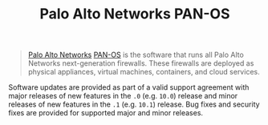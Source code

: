 ﻿---
title: Palo Alto Networks PAN-OS
category: os
tags: palo-alto-networks
iconSlug: paloaltonetworks
permalink: /panos
alternate_urls:
-   /pan-os
versionCommand: show system info | match sw-version
releasePolicyLink: https://www.paloaltonetworks.com/services/support/end-of-life-announcements/end-of-life-summary
releaseDateColumn: true
eolColumn: End-of-life Date

auto:
  methods:
  -   release_table: https://www.paloaltonetworks.com/services/support/end-of-life-announcements/end-of-life-summary
      selector: "table#pan-os-panorama"
      header_selector: "tr:nth-of-type(3)"
      rows_selector: "tr"
      fields:
        releaseCycle:
          column: "Version"
          regex: '^(?P<value>\d+\.\d+).*$'
        releaseDate: "Release Date"
        eol: "End-of-Life Date"

releases:
-   releaseCycle: "11.2"
    releaseDate: 2024-05-02
    eol: 2027-05-02
    latest: "11.2.2-h1"
    latestReleaseDate: 2024-08-02
    link: https://docs.paloaltonetworks.com/pan-os/11-2/pan-os-release-notes/pan-os-11-2-2-known-and-addressed-issues/pan-os-11-2-2-h1-addressed-issues

-   releaseCycle: "11.1"
    releaseDate: 2023-11-03
    eol: 2027-05-03
    latest: "11.1.4"
    latestReleaseDate: 2024-06-27
    link: https://docs.paloaltonetworks.com/pan-os/11-1/pan-os-release-notes/pan-os-11-1-4-known-and-addressed-issues/pan-os-11-1-4-addressed-issues

-   releaseCycle: "11.0"
    releaseDate: 2022-11-17
    eol: 2024-11-17
    latest: "11.0.5"
    latestReleaseDate: 2024-06-21
    link: https://docs.paloaltonetworks.com/pan-os/11-0/pan-os-release-notes/pan-os-11-0-5-known-and-addressed-issues/pan-os-11-0-5-addressed-issues

-   releaseCycle: "10.2"
    releaseDate: 2022-02-27
    eol: 2025-08-27
    latest: "10.2.10-h3"
    latestReleaseDate: 2024-07-31
    link: https://docs.paloaltonetworks.com/pan-os/10-2/pan-os-release-notes/pan-os-10-2-10-known-and-addressed-issues/pan-os-10-2-10-h3-addressed-issues

-   releaseCycle: "10.1"
    releaseDate: 2021-05-31
    eol: 2024-12-01
    latest: "10.1.14-h2"
    latestReleaseDate: 2024-07-02
    link: https://docs.paloaltonetworks.com/pan-os/10-1/pan-os-release-notes/pan-os-10-1-14-known-and-addressed-issues/pan-os-10-1-14-h2-addressed-issues

-   releaseCycle: "10.0"
    releaseDate: 2020-07-16
    eol: 2022-07-16
    latest: "10.0.12-h6"
    latestReleaseDate: 2024-05-29
    link: https://docs.paloaltonetworks.com/pan-os/10-0/pan-os-release-notes/pan-os-10-0-addressed-issues/pan-os-10-0-12-h6-addressed-issues

-   releaseCycle: "9.1"
    releaseDate: 2019-12-13
    eol: 2024-06-30
    latest: "9.1.19"
    latestReleaseDate: 2024-05-22
    link: https://docs.paloaltonetworks.com/pan-os/9-1/pan-os-release-notes/pan-os-9-1-addressed-issues/pan-os-9-1-19-addressed-issues

-   releaseCycle: "9.0-XFR (VM-Series only)"
    releaseDate: 2019-09-19
    eol: 2020-09-19
    latest: "9.0-XFR (VM-Series only)"
    latestReleaseDate: 2019-09-19
    link: https://docs.paloaltonetworks.com/vm-series/9-0/pan-os-xfr-release-notes/pan-os-90-xfr/pan-os-9-0-xfr-addressed-issues

-   releaseCycle: "9.0"
    releaseDate: 2019-02-06
    eol: 2022-03-01
    latest: "9.0.17-h5"
    latestReleaseDate: 2023-11-30
    link: https://docs.paloaltonetworks.com/pan-os/9-0/pan-os-release-notes/pan-os-9-0-addressed-issues/pan-os-9-0-17-h5-addressed-issues

-   releaseCycle: "8.1"
    releaseDate: 2018-03-01
    eol: 2022-03-01
    latest: "8.1.24"
    latestReleaseDate: 2022-10-11
    link: https://docs.paloaltonetworks.com/pan-os/8-1/pan-os-release-notes/pan-os-8-1-addressed-issues/pan-os-8-1-24-addressed-issues

-   releaseCycle: "8.0"
    releaseDate: 2017-01-29
    eol: 2019-10-31
    latest: "8.0.20"
    latestReleaseDate: 2019-10-23
    link: https://docs.paloaltonetworks.com/content/dam/techdocs/en_US/pdf/pan-os/8-0/pan-os-release-notes/pan-os-release-notes.pdf

-   releaseCycle: "7.1"
    releaseDate: 2016-03-29
    eol: 2020-06-30
    latest: "7.1.26"
    latestReleaseDate: 2020-04-30
    link: https://docs.paloaltonetworks.com/content/dam/techdocs/en_US/pdf/pan-os/7-1/pan-os-release-notes/pan-os-release-notes.pdf

-   releaseCycle: "7.0"
    releaseDate: 2015-06-04
    eol: 2017-12-04
    latest: "7.0.19"
    latestReleaseDate: 2018-03-29
    link: https://docs.paloaltonetworks.com/content/dam/techdocs/en_US/pdf/eol/pan-os-70-release-notes.pdf

-   releaseCycle: "6.1"
    releaseDate: 2014-10-25
    eol: 2018-10-25
    latest: "6.1.22"
    latestReleaseDate: 2018-10-22
    link: https://docs.paloaltonetworks.com/content/dam/techdocs/en_US/pdf/eol/pan-os-61-release-notes.pdf

-   releaseCycle: "6.0"
    releaseDate: 2014-01-19
    eol: 2017-03-19
    latest: "6.0.15"
    latestReleaseDate: 2017-11-14
    link: https://docs.paloaltonetworks.com/content/dam/techdocs/en_US/pdf/eol/pan-os-60-release-notes.pdf

-   releaseCycle: "5.1"
    releaseDate: 2013-05-09
    eol: 2017-05-09
    latest: ""

-   releaseCycle: "5.0"
    releaseDate: 2012-11-13
    eol: 2016-11-13
    latest: ""

-   releaseCycle: "4.1"
    releaseDate: 2011-10-31
    eol: 2015-04-30
    latest: ""

-   releaseCycle: "4.0"
    releaseDate: 2011-02-22
    eol: 2014-12-31
    latest: ""

-   releaseCycle: "3.1"
    releaseDate: 2010-03-15
    eol: 2013-06-30
    latest: ""

-   releaseCycle: "3.0"
    releaseDate: 2009-06-17
    eol: 2010-12-17
    latest: ""

-   releaseCycle: "2.1"
    releaseDate: 2009-01-05
    eol: 2012-01-05
    latest: ""

-   releaseCycle: "2.0"
    releaseDate: 2008-05-20
    eol: 2009-05-20
    latest: ""

-   releaseCycle: "1.3"
    releaseDate: 2007-11-15
    eol: 2008-11-20
    latest: ""






---

> [Palo Alto Networks](https://www.paloaltonetworks.com/) [PAN-OS](https://docs.paloaltonetworks.com/pan-os)
> is the software that runs all Palo Alto Networks next-generation firewalls. These firewalls are
> deployed as physical appliances, virtual machines, containers, and cloud services.

Software updates are provided as part of a valid support agreement with major releases of new
features in the `.0` (e.g. `10.0`) release and minor releases of new features in the `.1` (e.g.
`10.1`) release. Bug fixes and security fixes are provided for supported major and minor releases.
